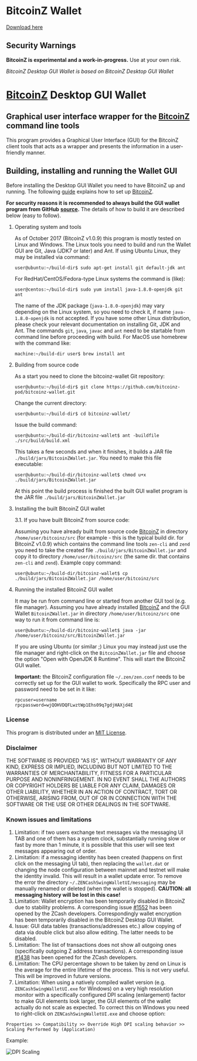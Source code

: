 # BitcoinZ Wallet

[Download here](https://github.com/bitcoinz-pod/bitcoinz-windows-wallet/releases)

Security Warnings
-----------------

**BitcoinZ is experimental and a work-in-progress.** Use at your own risk.

*BitcoinZ Desktop GUI Wallet is based on BitcoinZ Desktop GUI Wallet*
# [BitcoinZ](https://bitcoinz.global/) Desktop GUI Wallet

## Graphical user interface wrapper for the [BitcoinZ](https://bitcoinz.global/) command line tools

This program provides a Graphical User Interface (GUI) for the BitcoinZ client tools that acts as a wrapper and
presents the information in a user-friendly manner.

## Building, installing and running the Wallet GUI

Before installing the Desktop GUI Wallet you need to have BitcoinZ up and running. The following
[guide](https://github.com/bitcoinz-pod/bitcoinz-wallet/blob/master/README.md)
explains how to set up [BitcoinZ](https://bitcoinz.global/).

**For security reasons it is recommended to always build the GUI wallet program from GitHub**
**[source](https://github.com/bitcoinz-pod/bitcoinz-wallet/archive/master.zip).**
The details of how to build it are described below (easy to follow).


1. Operating system and tools

   As of October 2017 (BitcoinZ v1.0.9) this program is mostly tested on Linux and Windows.
   The Linux tools you need to build and run the Wallet GUI are Git, Java (JDK7 or later) and
   Ant. If using Ubuntu Linux, they may be installed via command:
   ```
   user@ubuntu:~/build-dir$ sudo apt-get install git default-jdk ant
   ```
   For RedHat/CentOS/Fedora-type Linux systems the command is (like):
   ```
   user@centos:~/build-dir$ sudo yum install java-1.8.0-openjdk git ant
   ```
   The name of the JDK package (`java-1.8.0-openjdk`) may vary depending on the Linux system, so you need to
   check it, if name `java-1.8.0-openjdk` is not accepted.
   If you have some other Linux distribution, please check your relevant documentation on installing Git,
   JDK and Ant. The commands `git`, `java`, `javac` and `ant` need to be startable from command line
   before proceeding with build.
   For MacOS use homebrew with the command like:
   ```
   machine:~/build-dir user$ brew install ant
   ```

2. Building from source code

   As a start you need to clone the bitcoinz-wallet Git repository:
   ```
   user@ubuntu:~/build-dir$ git clone https://github.com/bitcoinz-pod/bitcoinz-wallet.git
   ```
   Change the current directory:
   ```
   user@ubuntu:~/build-dir$ cd bitcoinz-wallet/
   ```
   Issue the build command:
   ```
   user@ubuntu:~/build-dir/bitcoinz-wallet$ ant -buildfile ./src/build/build.xml
   ```
   This takes a few seconds and when it finishes, it builds a JAR file `./build/jars/BitcoinZWallet.jar`.
   You need to make this file executable:
   ```
   user@ubuntu:~/build-dir/bitcoinz-wallet$ chmod u+x ./build/jars/BitcoinZWallet.jar
   ```
   At this point the build process is finished the built GUI wallet program is the JAR
   file `./build/jars/BitcoinZWallet.jar`

3. Installing the built BitcoinZ GUI wallet

   3.1. If you have built BitcoinZ from source code:

     Assuming you have already built from source code [BitcoinZ](https://bitcoinz.global/) in directory `/home/user/bitcoinz/src` (for example - this is the typical build dir. for BitcoinZ v1.0.9) which contains the command line tools `zen-cli` and `zend` you need to take the created file `./build/jars/BitcoinZWallet.jar` and copy it to directory `/home/user/bitcoinz/src` (the same dir. that contains `zen-cli` and `zend`). Example copy command:
      ```
      user@ubuntu:~/build-dir/bitcoinz-wallet$ cp ./build/jars/BitcoinZWallet.jar /home/user/bitcoinz/src    
      ```

4. Running the installed BitcoinZ GUI wallet

   It may be run from command line or started from another GUI tool (e.g. file manager).
   Assuming you have already installed [BitcoinZ](https://bitcoinz.global/) and the GUI Wallet `BitcoinZWallet.jar` in
   directory `/home/user/bitcoinz/src` one way to run it from command line is:
   ```
   user@ubuntu:~/build-dir/bitcoinz-wallet$ java -jar /home/user/bitcoinz/src/BitcoinZWallet.jar
   ```
   If you are using Ubuntu (or similar ;) Linux you may instead just use the file manager and
   right-click on the `BitcoinZWallet.jar` file and choose the option "Open with OpenJDK 8 Runtime".
   This will start the BitcoinZ GUI wallet.

   **Important:** the BitcoinZ configuration file `~/.zen/zen.conf` needs to be correctly set up for the GUI
   wallet to work. Specifically the RPC user and password need to be set in it like:
   ```
   rpcuser=username
   rpcpassword=wjQOHVDQFLwztWp1Ehs09q7gdjHAXjd4E

   ```


### License
This program is distributed under an [MIT License](https://github.com/bitcoinz-pod/bitcoinz-wallet/raw/master/LICENSE).

### Disclaimer

THE SOFTWARE IS PROVIDED "AS IS", WITHOUT WARRANTY OF ANY KIND, EXPRESS OR
IMPLIED, INCLUDING BUT NOT LIMITED TO THE WARRANTIES OF MERCHANTABILITY,
FITNESS FOR A PARTICULAR PURPOSE AND NONINFRINGEMENT. IN NO EVENT SHALL THE
AUTHORS OR COPYRIGHT HOLDERS BE LIABLE FOR ANY CLAIM, DAMAGES OR OTHER
LIABILITY, WHETHER IN AN ACTION OF CONTRACT, TORT OR OTHERWISE, ARISING FROM,
OUT OF OR IN CONNECTION WITH THE SOFTWARE OR THE USE OR OTHER DEALINGS IN THE
SOFTWARE.

### Known issues and limitations

1. Limitation: if two users exchange text messages via the messaging UI TAB and one of them has a system clock, substantially running slow or fast by more than 1 minute, it is possible that this user will see text messages appearing out of order.
1. Limitation: if a messaging identity has been created (happens on first click on the messaging UI tab), then replacing the `wallet.dat` or changing the node configuration between mainnet and testnet will make the identity invalid. This will result in a wallet update error. To remove the error the directory `~/.ZENCashSwingWalletUI/messaging` may be manually renamed or deleted (when the wallet is stopped). **CAUTION: all messaging history will be lost in this case!**
1. Limitation: Wallet encryption has been temporarily disabled in BitcoinZ due to stability problems. A corresponding issue
[#1552](https://github.com/zcash/zcash/issues/1552) has been opened by the ZCash developers. Correspondingly
wallet encryption has been temporarily disabled in the BitcoinZ Desktop GUI Wallet.
1. Issue: GUI data tables (transactions/addresses etc.) allow copying of data via double click but also allow editing.
The latter needs to be disabled.
1. Limitation: The list of transactions does not show all outgoing ones (specifically outgoing Z address
transactions). A corresponding issue [#1438](https://github.com/zcash/zcash/issues/1438) has been opened
for the ZCash developers.
1. Limitation: The CPU percentage shown to be taken by zend on Linux is the average for the entire lifetime
of the process. This is not very useful. This will be improved in future versions.
1. Limitation: When using a natively compiled wallet version (e.g. `ZENCashSwingWalletUI.exe` for Windows) on a
very high resolution monitor with a specifically configured DPI scaling (enlargement) factor to make GUI
elements look larger, the GUI elements of the wallet actually do not scale as expected. To correct this on
Windows you need to right-click on `ZENCashSwingWalletUI.exe` and choose option:
```
Properties >> Compatibility >> Override High DPI scaling behavior >> Scaling Performed by (Application)
```
Example:

![DPI Scaling](https://github.com/bitcoinz-pod/bitcoinz-wallet/raw/master/docs/EXEScalingSettings.png "DPI Scaling")
